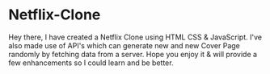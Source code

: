 # Netflix-Clone
Hey there, I have created a Netflix Clone using HTML CSS &amp; JavaScript. I've also made use of API's which can generate new and new Cover Page randomly by fetching data from a server. Hope you enjoy it &amp; will provide a few enhancements so I could learn and be better. 
